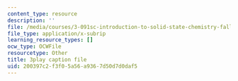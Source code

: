 ```yaml
---
content_type: resource
description: ''
file: /media/courses/3-091sc-introduction-to-solid-state-chemistry-fall-2010/200397c2f3f05a56a9367d50d7d0daf5_iRh3Kpgg0Uc.vtt
file_type: application/x-subrip
learning_resource_types: []
ocw_type: OCWFile
resourcetype: Other
title: 3play caption file
uid: 200397c2-f3f0-5a56-a936-7d50d7d0daf5
---
```

